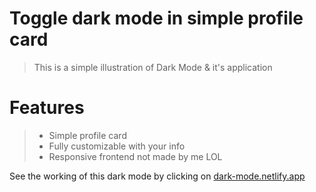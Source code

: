 # Toggle dark mode in simple profile card
> This is a simple illustration of Dark Mode & it's application

# Features
> - Simple profile card
> - Fully customizable with your info
> - Responsive frontend not made by me LOL

See the working of this dark mode by clicking on [dark-mode.netlify.app](https://simple-dark-mode.netlify.app/)
